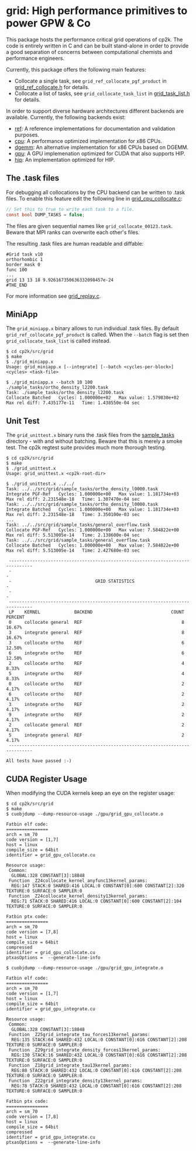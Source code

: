 # grid: High performance primitives to power GPW & Co

This package hosts the performance critical grid operations of cp2k. The code is
entirely written in C and can be built stand-alone in order to provide a good
separation of concerns between computational chemists and performance engineers.

Currently, this package offers the following main features:

- Collocate a single task, see `grid_ref_collocate_pgf_product` in
  [grid_ref_collocate.h](ref/grid_ref_collocate.h) for details.
- Collocate a list of tasks, see `grid_collocate_task_list` in
  [grid_task_list.h](grid_task_list.h) for details.

In order to support diverse hardware architectures different backends are available.
Currently, the following backends exist:

- [ref](./ref/): A reference implementations for documentation and validation purposes.
- [cpu](./cpu/): A performance optimized implementation for x86 CPUs.
- [dgemm](./dgemm/): An alternative implementation for x86 CPUs based on DGEMM.
- [gpu](./gpu/): A GPU implemenation optimized for CUDA that also supports HIP.
- [hip](./hip/): An implementation optimized for HIP.

## The .task files

For debugging all collocations by the CPU backend can be written to .task
files. To enable this feature edit the following line in [grid_cpu_collocate.c](cpu/grid_cpu_collocate.c):

```C
// Set this to true to write each task to a file.
const bool DUMP_TASKS = false;
```

The files are given sequential names like `grid_collocate_00123.task`.
Beware that MPI ranks can overwrite each other's files.

The resulting .task files are human readable and diffable:

```task-file
#Grid task v10
orthorhombic 1
border_mask 0
func 100
...
grid 13 13 18 9.926167350636332098457e-24
#THE_END
```

For more information see [grid_replay.c](grid_replay.c).

## MiniApp

The `grid_miniapp.x` binary allows to run individual .task files.
By default `grid_ref_collocate_pgf_product` is called. When the `--batch` flag
is set then `grid_collocate_task_list` is called instead.

```shell
$ cd cp2k/src/grid
$ make
$ ./grid_miniapp.x
Usage: grid_miniapp.x [--integrate] [--batch <cycles-per-block>] <cycles> <task-file>

$ ./grid_miniapp.x --batch 10 100 ./sample_tasks/ortho_density_l2200.task
Task: ./sample_tasks/ortho_density_l2200.task                   Collocate Batched   Cycles: 1.000000e+02   Max value: 1.579830e+02   Max rel diff: 7.435177e-11   Time: 1.438550e-04 sec
```

## Unit Test

The `grid_unittest.x` binary runs the .task files from the
[sample_tasks](./sample_tasks/) directory - with and without batching.
Beware that this is merely a smoke test.
The cp2k regtest suite provides much more thorough testing.

```shell
$ cd cp2k/src/grid
$ make
$ ./grid_unittest.x
Usage: grid_unittest.x <cp2k-root-dir>

$ ./grid_unittest.x ../../
Task: ../../src/grid/sample_tasks/ortho_density_l0000.task      Integrate PGF-Ref   Cycles: 1.000000e+00   Max value: 1.181734e+03   Max rel diff: 2.231548e-18   Time: 1.307470e-04 sec
Task: ../../src/grid/sample_tasks/ortho_density_l0000.task      Integrate Batched   Cycles: 1.000000e+00   Max value: 1.181734e+03   Max rel diff: 2.231548e-18   Time: 3.350100e-03 sec
...
Task: ../../src/grid/sample_tasks/general_overflow.task         Collocate PGF-Ref   Cycles: 1.000000e+00   Max value: 7.584822e+00   Max rel diff: 5.513005e-14   Time: 2.138600e-04 sec
Task: ../../src/grid/sample_tasks/general_overflow.task         Collocate Batched   Cycles: 1.000000e+00   Max value: 7.584822e+00   Max rel diff: 5.513005e-14   Time: 2.427680e-03 sec

 -------------------------------------------------------------------------------
 -                                                                             -
 -                                GRID STATISTICS                              -
 -                                                                             -
 -------------------------------------------------------------------------------
 LP    KERNEL             BACKEND                              COUNT     PERCENT
 0     collocate general  REF                                      8      16.67%
 3     integrate general  REF                                      8      16.67%
 3     collocate ortho    REF                                      6      12.50%
 6     integrate ortho    REF                                      6      12.50%
 2     collocate ortho    REF                                      4       8.33%
 5     integrate ortho    REF                                      4       8.33%
 0     collocate ortho    REF                                      2       4.17%
 6     collocate ortho    REF                                      2       4.17%
 3     integrate ortho    REF                                      2       4.17%
 9     integrate ortho    REF                                      2       4.17%
 2     collocate general  REF                                      2       4.17%
 5     integrate general  REF                                      2       4.17%
 -------------------------------------------------------------------------------

All tests have passed :-)
```

## CUDA Register Usage

When modifying the CUDA kernels keep an eye on the register usage:

```shell
$ cd cp2k/src/grid
$ make
$ cuobjdump --dump-resource-usage ./gpu/grid_gpu_collocate.o

Fatbin elf code:
================
arch = sm_70
code version = [1,7]
host = linux
compile_size = 64bit
identifier = grid_gpu_collocate.cu

Resource usage:
 Common:
  GLOBAL:328 CONSTANT[3]:18848
 Function _Z24collocate_kernel_anyfunc13kernel_params:
  REG:147 STACK:0 SHARED:416 LOCAL:0 CONSTANT[0]:600 CONSTANT[2]:320 TEXTURE:0 SURFACE:0 SAMPLER:0
 Function _Z24collocate_kernel_density13kernel_params:
  REG:71 STACK:0 SHARED:416 LOCAL:0 CONSTANT[0]:600 CONSTANT[2]:104 TEXTURE:0 SURFACE:0 SAMPLER:0

Fatbin ptx code:
================
arch = sm_70
code version = [7,8]
host = linux
compile_size = 64bit
compressed
identifier = grid_gpu_collocate.cu
ptxasOptions =  --generate-line-info

$ cuobjdump --dump-resource-usage ./gpu/grid_gpu_integrate.o

Fatbin elf code:
================
arch = sm_70
code version = [1,7]
host = linux
compile_size = 64bit
identifier = grid_gpu_integrate.cu

Resource usage:
 Common:
  GLOBAL:328 CONSTANT[3]:18848
 Function _Z25grid_integrate_tau_forces13kernel_params:
  REG:135 STACK:64 SHARED:432 LOCAL:0 CONSTANT[0]:616 CONSTANT[2]:208 TEXTURE:0 SURFACE:0 SAMPLER:0
 Function _Z29grid_integrate_density_forces13kernel_params:
  REG:130 STACK:16 SHARED:432 LOCAL:0 CONSTANT[0]:616 CONSTANT[2]:208 TEXTURE:0 SURFACE:0 SAMPLER:0
 Function _Z18grid_integrate_tau13kernel_params:
  REG:88 STACK:0 SHARED:432 LOCAL:0 CONSTANT[0]:616 CONSTANT[2]:208 TEXTURE:0 SURFACE:0 SAMPLER:0
 Function _Z22grid_integrate_density13kernel_params:
  REG:78 STACK:0 SHARED:432 LOCAL:0 CONSTANT[0]:616 CONSTANT[2]:208 TEXTURE:0 SURFACE:0 SAMPLER:0

Fatbin ptx code:
================
arch = sm_70
code version = [7,8]
host = linux
compile_size = 64bit
compressed
identifier = grid_gpu_integrate.cu
ptxasOptions =  --generate-line-info
```

